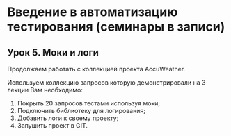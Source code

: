 # Введение в автоматизацию тестирования (семинары в записи)
## Урок 5. Моки и логи

Продолжаем работать с коллекцией проекта AccuWeather.

Используем коллекцию запросов которую демонстрировали на 3 лекции
Вам необходимо:
1. Покрыть 20 запросов тестами используя моки;
2. Подключить библиотеку для логирования;
3. Добавить логи к своему проекту;
4. Запушить проект в GIT.
